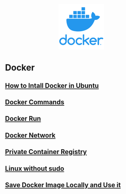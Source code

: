 <p align="center">
  <img src="../images/docker-logo-150x150.png" />
</p>

# Docker
## [How to Intall Docker in Ubuntu](./install_docker.md)
## [Docker Commands](./docker_commands.md)
## [Docker Run](./docker_run.md)
## [Docker Network](./docker_network.md)
## [Private Container Registry](./private_container_registry.md)
## [Linux without sudo](./docker_linux_got_permission_denied_error.md)
## [Save Docker Image Locally and Use it](./save_image_locally_and_use_it.md)
